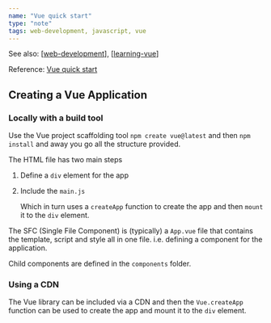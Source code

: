 ```yaml
---
name: "Vue quick start"
type: "note"
tags: web-development, javascript, vue
---
```


See also: [[web-development]], [[learning-vue]]

Reference: [Vue quick start](https://vuejs.org/guide/quick-start.html)

## Creating a Vue Application

### Locally with a build tool 

Use the Vue project scaffolding tool `npm create vue@latest` and then `npm install` and away you go all the structure provided.

The HTML file has two main steps

1. Define a `div` element for the app 
2. Include the `main.js`

    Which in turn uses a `createApp` function to create the app and then `mount` it to the `div` element.

The SFC (Single File Component) is (typically) a `App.vue` file that contains the template, script and style all in one file. i.e. defining a component for the application.

Child components are defined in the `components` folder.

### Using a CDN

The Vue library can be included via a CDN and then the `Vue.createApp` function can be used to create the app and mount it to the `div` element.

[//begin]: # "Autogenerated link references for markdown compatibility"
[web-development]: web-development "Web development"
[learning-vue]: learning-vue "learning-vue"
[//end]: # "Autogenerated link references"
